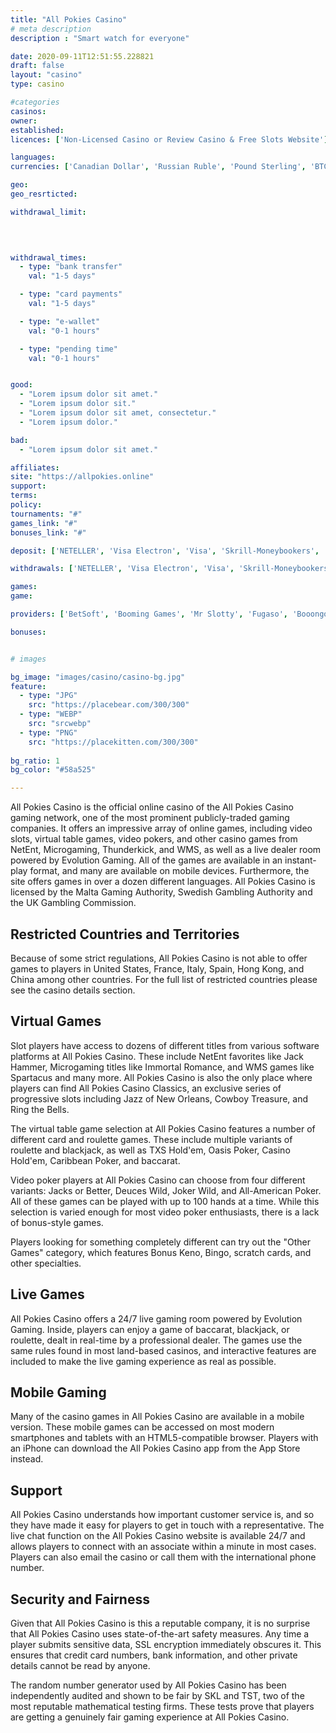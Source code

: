 ```yaml
---
title: "All Pokies Casino"
# meta description
description : "Smart watch for everyone"

date: 2020-09-11T12:51:55.228821
draft: false
layout: "casino" 
type: casino

#categories
casinos: 
owner: 
established: 
licences: ['Non-Licensed Casino or Review Casino & Free Slots Website']

languages: 
currencies: ['Canadian Dollar', 'Russian Ruble', 'Pound Sterling', 'BTC', 'Rand', 'US Dollar', 'Australian Dollar']

geo: 
geo_resrticted: 

withdrawal_limit:

  
  

withdrawal_times:
  - type: "bank transfer"
    val: "1-5 days"

  - type: "card payments"
    val: "1-5 days"

  - type: "e-wallet"
    val: "0-1 hours"

  - type: "pending time"
    val: "0-1 hours"


good:
  - "Lorem ipsum dolor sit amet."
  - "Lorem ipsum dolor sit."
  - "Lorem ipsum dolor sit amet, consectetur."
  - "Lorem ipsum dolor."

bad:
  - "Lorem ipsum dolor sit amet."

affiliates: 
site: "https://allpokies.online"
support: 
terms:
policy:
tournaments: "#"
games_link: "#"
bonuses_link: "#"

deposit: ['NETELLER', 'Visa Electron', 'Visa', 'Skrill-Moneybookers', 'EntroPay', 'Maestro', 'ecoPayz', 'MasterCard', 'paysafecard', 'MuchBetter', 'Bitcoin', 'Neosurf']

withdrawals: ['NETELLER', 'Visa Electron', 'Visa', 'Skrill-Moneybookers', 'ecoPayz', 'Direct Bank Transfer', 'Bitcoin']

games: 
game:

providers: ['BetSoft', 'Booming Games', 'Mr Slotty', 'Fugaso', 'Booongo', 'LuckyStreak', 'Felix Gaming']

bonuses:


# images

bg_image: "images/casino/casino-bg.jpg"  
feature:
  - type: "JPG" 
    src: "https://placebear.com/300/300"
  - type: "WEBP"
    src: "srcwebp"
  - type: "PNG"
    src: "https://placekitten.com/300/300"  
 
bg_ratio: 1 
bg_color: "#58a525"  

---
```


All Pokies Casino is the official online casino of the All Pokies Casino gaming network, one of the most prominent publicly-traded gaming companies. It offers an impressive array of online games, including video slots, virtual table games, video pokers, and other casino games from NetEnt, Microgaming, Thunderkick, and WMS, as well as a live dealer room powered by Evolution Gaming. All of the games are available in an instant-play format, and many are available on mobile devices. Furthermore, the site offers games in over a dozen different languages. All Pokies Casino is licensed by the Malta Gaming Authority, Swedish Gambling Authority and the UK Gambling Commission.

## Restricted Countries and Territories
Because of some strict regulations, All Pokies Casino is not able to offer games to players in United States, France, Italy, Spain, Hong Kong, and China among other countries. For the full list of restricted countries please see the casino details section.

## Virtual Games
Slot players have access to dozens of different titles from various software platforms at All Pokies Casino. These include NetEnt favorites like Jack Hammer, Microgaming titles like Immortal Romance, and WMS games like Spartacus and many more. All Pokies Casino is also the only place where players can find All Pokies Casino Classics, an exclusive series of progressive slots including Jazz of New Orleans, Cowboy Treasure, and Ring the Bells.

The virtual table game selection at All Pokies Casino features a number of different card and roulette games. These include multiple variants of roulette and blackjack, as well as TXS Hold'em, Oasis Poker, Casino Hold'em, Caribbean Poker, and baccarat.

Video poker players at All Pokies Casino can choose from four different variants: Jacks or Better, Deuces Wild, Joker Wild, and All-American Poker. All of these games can be played with up to 100 hands at a time. While this selection is varied enough for most video poker enthusiasts, there is a lack of bonus-style games.

Players looking for something completely different can try out the "Other Games" category, which features Bonus Keno, Bingo, scratch cards, and other specialties.

## Live Games
All Pokies Casino offers a 24/7 live gaming room powered by Evolution Gaming. Inside, players can enjoy a game of baccarat, blackjack, or roulette, dealt in real-time by a professional dealer. The games use the same rules found in most land-based casinos, and interactive features are included to make the live gaming experience as real as possible.

## Mobile Gaming
Many of the casino games in All Pokies Casino are available in a mobile version. These mobile games can be accessed on most modern smartphones and tablets with an HTML5-compatible browser. Players with an iPhone can download the All Pokies Casino app from the App Store instead.

## Support
All Pokies Casino understands how important customer service is, and so they have made it easy for players to get in touch with a representative. The live chat function on the All Pokies Casino website is available 24/7 and allows players to connect with an associate within a minute in most cases. Players can also email the casino or call them with the international phone number.

## Security and Fairness
Given that All Pokies Casino is this a reputable company, it is no surprise that All Pokies Casino uses state-of-the-art safety measures. Any time a player submits sensitive data, SSL encryption immediately obscures it. This ensures that credit card numbers, bank information, and other private details cannot be read by anyone.

The random number generator used by All Pokies Casino has been independently audited and shown to be fair by SKL and TST, two of the most reputable mathematical testing firms. These tests prove that players are getting a genuinely fair gaming experience at All Pokies Casino.
